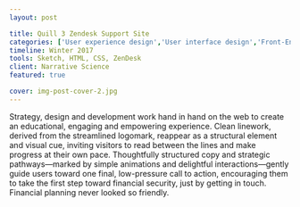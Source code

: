 ```yaml
---
layout: post

title: Quill 3 Zendesk Support Site
categories: ['User experience design','User interface design','Front-End Development','Featured']
timeline: Winter 2017
tools: Sketch, HTML, CSS, ZenDesk
client: Narrative Science
featured: true

cover: img-post-cover-2.jpg
---
```


<p>Strategy, design and development work hand in hand on the web to create an educational, engaging and empowering experience. Clean linework, derived from the streamlined logomark, reappear as a structural element and visual cue, inviting visitors to read between the lines and make progress at their own pace. Thoughtfully structured copy and strategic pathways—marked by simple animations and delightful interactions—gently guide users toward one final, low-pressure call to action, encouraging them to take the first step toward financial security, just by getting in touch. Financial planning never looked so friendly.</p>
